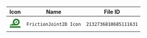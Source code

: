 | Icon | Name | File ID |
| ---  | ---  | ---     |
| ![](FrictionJoint2D%20Icon.png) | `FrictionJoint2D Icon` | `2132736810685111631` |

